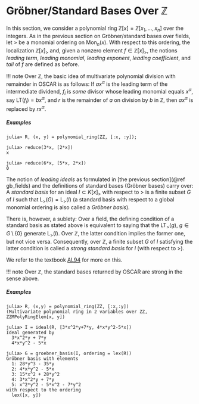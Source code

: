 # Gröbner/Standard Bases Over $\mathbb Z$

In this section, we consider a polynomial ring
$\mathbb Z[x] = \mathbb Z[x_1, \dots, x_n]$ over the integers. As in the previous section
on Gröbner/standard bases over fields, let $>$ be a monomial ordering on $\text{Mon}_n(x)$.
With respect to this ordering, the localization $\mathbb Z[x]_>$ and, given a nonzero element
$f \in \mathbb Z[x]_>$, the notions *leading term*, *leading monomial*, *leading exponent*,
*leading coefficient*, and *tail*  of $f$ are defined as before.

!!! note
    Over $\mathbb Z$, the basic idea of multivariate polynomial division with remainder in OSCAR is as follows:
    If $ax^\alpha$ is the leading term of the intermediate dividend, $f_i$
    is *some* divisor whose leading monomial equals $x^\alpha$, say
    $\text{LT}(f_i) = bx^\alpha$, and $r$ is the remainder of $a$ on division by $b$ in
    $\mathbb Z$, then $ax^\alpha$ is replaced by $rx^\alpha$.

##### Examples

```jldoctest
julia> R, (x, y) = polynomial_ring(ZZ, [:x, :y]);

julia> reduce(3*x, [2*x])
x

julia> reduce(6*x, [5*x, 2*x])
0
```

The notion of *leading ideals*  as formulated in [the previous section](@ref gb_fields) and the definitions of
standard bases (Gröbner bases) carry over: A *standard basis* for an ideal $I\subset K[x]_>$
with respect to $>$ is a finite subset $G$ of $I$ such that $\text{L}_>(G) = \text{L}_>(I)$ (a
standard basis with respect to a global monomial ordering is also called a *Gröbner basis*).

There is, however, a sublety: Over a field, the defining condition of a standard basis as stated
above is equivalent to saying that the $\text{LT}_>(g)$, $g\in G\setminus\{0\}$ generate
$\text{L}_>(I)$. Over $\mathbb Z$, the latter condition implies the former one, but
not vice versa. Consequently, over $\mathbb Z$, a finite subset $G$ of $I$ satisfying the
latter condition is called a *strong standard basis* for $I$ (with respect to $>$).

We refer to the  textbook [AL94](@cite) for more on this.

!!! note
    Over $\mathbb Z$, the standard bases returned by OSCAR are strong in the sense above.

##### Examples

```jldoctest
julia> R, (x,y) = polynomial_ring(ZZ, [:x,:y])
(Multivariate polynomial ring in 2 variables over ZZ, ZZMPolyRingElem[x, y])

julia> I = ideal(R, [3*x^2*y+7*y, 4*x*y^2-5*x])
Ideal generated by
  3*x^2*y + 7*y
  4*x*y^2 - 5*x

julia> G = groebner_basis(I, ordering = lex(R))
Gröbner basis with elements
  1: 28*y^3 - 35*y
  2: 4*x*y^2 - 5*x
  3: 15*x^2 + 28*y^2
  4: 3*x^2*y + 7*y
  5: x^2*y^2 - 5*x^2 - 7*y^2
with respect to the ordering
  lex([x, y])
```

